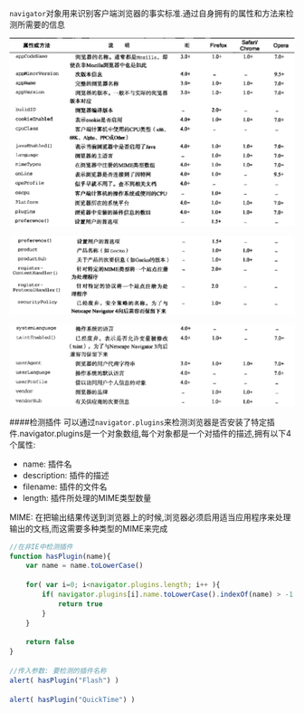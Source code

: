 `navigator`对象用来识别客户端浏览器的事实标准.通过自身拥有的属性和方法来检测所需要的信息

![navigator](img/navigator1.png)

![navigator](img/navigator2.png)

![navigator](img/navigator3.png)

####检测插件
可以通过`navigator.plugins`来检测浏览器是否安装了特定插件.navigator.plugins是一个对象数组,每个对象都是一个对插件的描述,拥有以下4个属性:

- name: 插件名
- description: 插件的描述
- filename: 插件的文件名
- length: 插件所处理的MIME类型数量

MIME: 在把输出结果传送到浏览器上的时候,浏览器必须启用适当应用程序来处理输出的文档,而这需要多种类型的MIME来完成

```javascript
//在非IE中检测插件
function hasPlugin(name){
    var name = name.toLowerCase()

    for( var i=0; i<navigator.plugins.length; i++ ){
        if( navigator.plugins[i].name.toLowerCase().indexOf(name) > -1 ){
            return true
        }
    }

    return false
}

//传入参数: 要检测的插件名称
alert( hasPlugin("Flash") )

alert( hasPlugin("QuickTime") )
```




